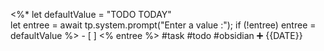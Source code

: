 <%*
let defaultValue = "TODO TODAY"  
let entree = await tp.system.prompt("Enter a value :");
if (!entree) entree = defaultValue
%>	- [ ] <% entree %>   #task #todo #obsidian  ➕ {{DATE}} 